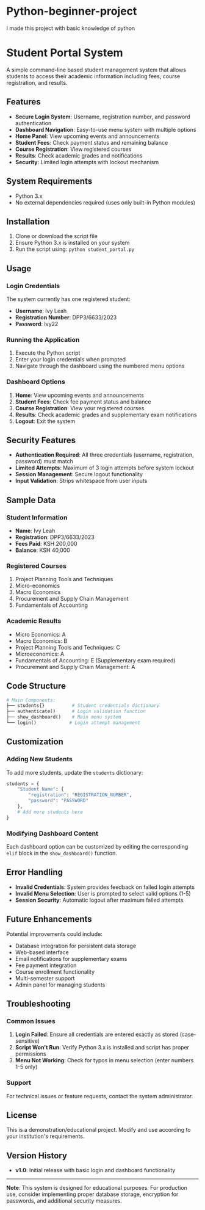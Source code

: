 # Python-beginner-project
I made this project with basic knowledge of python
# Student Portal System

A simple command-line based student management system that allows students to access their academic information including fees, course registration, and results.

## Features

- **Secure Login System**: Username, registration number, and password authentication
- **Dashboard Navigation**: Easy-to-use menu system with multiple options
- **Home Panel**: View upcoming events and announcements
- **Student Fees**: Check payment status and remaining balance
- **Course Registration**: View registered courses
- **Results**: Check academic grades and notifications
- **Security**: Limited login attempts with lockout mechanism

## System Requirements

- Python 3.x
- No external dependencies required (uses only built-in Python modules)

## Installation

1. Clone or download the script file
2. Ensure Python 3.x is installed on your system
3. Run the script using: `python student_portal.py`

## Usage

### Login Credentials

The system currently has one registered student:

- **Username**: Ivy Leah
- **Registration Number**: DPP3/6633/2023
- **Password**: Ivy22

### Running the Application

1. Execute the Python script
2. Enter your login credentials when prompted
3. Navigate through the dashboard using the numbered menu options

### Dashboard Options

1. **Home**: View upcoming events and announcements
2. **Student Fees**: Check fee payment status and balance
3. **Course Registration**: View your registered courses
4. **Results**: Check academic grades and supplementary exam notifications
5. **Logout**: Exit the system

## Security Features

- **Authentication Required**: All three credentials (username, registration, password) must match
- **Limited Attempts**: Maximum of 3 login attempts before system lockout
- **Session Management**: Secure logout functionality
- **Input Validation**: Strips whitespace from user inputs

## Sample Data

### Student Information
- **Name**: Ivy Leah
- **Registration**: DPP3/6633/2023
- **Fees Paid**: KSH 200,000
- **Balance**: KSH 40,000

### Registered Courses
1. Project Planning Tools and Techniques
2. Micro-economics
3. Macro Economics
4. Procurement and Supply Chain Management
5. Fundamentals of Accounting

### Academic Results
- Micro Economics: A
- Macro Economics: B
- Project Planning Tools and Techniques: C
- Microeconomics: A
- Fundamentals of Accounting: E (Supplementary exam required)
- Procurement and Supply Chain Management: A

## Code Structure

```python
# Main Components:
├── students{}          # Student credentials dictionary
├── authenticate()      # Login validation function
├── show_dashboard()    # Main menu system
└── login()            # Login attempt management
```

## Customization

### Adding New Students

To add more students, update the `students` dictionary:

```python
students = {
    "Student Name": {
        "registration": "REGISTRATION_NUMBER",
        "password": "PASSWORD"
    },
    # Add more students here
}
```

### Modifying Dashboard Content

Each dashboard option can be customized by editing the corresponding `elif` block in the `show_dashboard()` function.

## Error Handling

- **Invalid Credentials**: System provides feedback on failed login attempts
- **Invalid Menu Selection**: User is prompted to select valid options (1-5)
- **Session Security**: Automatic logout after maximum failed attempts

## Future Enhancements

Potential improvements could include:

- Database integration for persistent data storage
- Web-based interface
- Email notifications for supplementary exams
- Fee payment integration
- Course enrollment functionality
- Multi-semester support
- Admin panel for managing students

## Troubleshooting

### Common Issues

1. **Login Failed**: Ensure all credentials are entered exactly as stored (case-sensitive)
2. **Script Won't Run**: Verify Python 3.x is installed and script has proper permissions
3. **Menu Not Working**: Check for typos in menu selection (enter numbers 1-5 only)

### Support

For technical issues or feature requests, contact the system administrator.

## License

This is a demonstration/educational project. Modify and use according to your institution's requirements.

## Version History

- **v1.0**: Initial release with basic login and dashboard functionality

---

**Note**: This system is designed for educational purposes. For production use, consider implementing proper database storage, encryption for passwords, and additional security measures.
